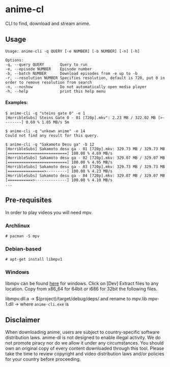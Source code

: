 # anime-cl 
CLI to find, download and stream anime.

## Usage
```
Usage: anime-cli -q QUERY [-e NUMBER] [-b NUMBER] [-n] [-h]

Options:                               
-q, --query QUERY       Query to run
-e, --episode NUMBER    Episode number
-b, --batch NUMBER      Download episodes from -e up to -b
-r, --resolution NUMBER Specifies resolution, default is 720, put 0 in order to remove resolution from search
-n, --noshow            Do not automatically open media player
-h, --help              print this help menu
```

#### Examples:
```
$ anime-cli -q "steins gate 0" -e 1
[HorribleSubs] Steins Gate 0 - 01 [720p].mkv": 2.23 MB / 322.02 MB [>--------] 0.69 % 1.05 MB/s 5m
```
```
$ anime-cli -q "unkown anime" -e 14
Could not find any result for this query.
```
```
$ anime-cli -q "Sakamoto Desu ga" -b 12
[HorribleSubs] Sakamoto desu ga - 01 [720p].mkv: 329.73 MB / 329.73 MB [==========================] 100.00 % 4.69 MB/s
[HorribleSubs] Sakamoto desu ga - 02 [720p].mkv: 329.07 MB / 329.07 MB [==========================] 100.00 % 4.95 MB/s
[HorribleSubs] Sakamoto desu ga - 03 [720p].mkv: 329.73 MB / 329.73 MB [================>---------] 100.00 % 4.23 MB/s
[HorribleSubs] Sakamoto desu ga - 04 [720p].mkv: 329.07 MB / 329.07 MB [===========>--------------] 100.00 % 4.10 MB/s
...
```

## Pre-requisites
In order to play videos you will need mpv.

### Archlinux
```
# pacman -S mpv
```

### Debian-based
```
# apt-get install libmpv1
```

### Windows
libmpv can be found [here](https://mpv.srsfckn.biz/) for windows. Click on [Dev]
Extract files to any location.
Copy from x86_64 for 64bit or i686 for 32bit the following files.

libmpv.dll.a -> $(project)/target/debug/deps/       and rename to mpv.lib
mpv-1.dll    -> where `anime-cli.exe` is

## Disclaimer
When downloading anime, users are subject to country-specific software distribution laws. anime-dl is not designed to enable illegal activity. We do not promote piracy nor do we allow it under any circumstances. You should own an original copy of every content downloaded through this tool. Please take the time to review copyright and video distribution laws and/or policies for your country before proceeding.
